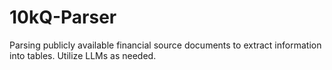 # 10kQ-Parser
Parsing publicly available financial source documents to extract information into tables. Utilize LLMs as needed.
